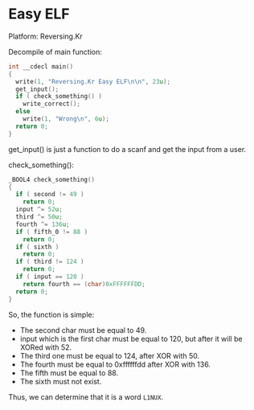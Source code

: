 # Easy ELF

Platform: Reversing.Kr

Decompile of main function:

```c
int __cdecl main()
{
  write(1, "Reversing.Kr Easy ELF\n\n", 23u);
  get_input();
  if ( check_something() )
    write_correct();
  else
    write(1, "Wrong\n", 6u);
  return 0;
}
```

get_input() is just a function to do a scanf and get the input from a user. 

check_something():

```c
_BOOL4 check_something()
{
  if ( second != 49 )
    return 0;
  input ^= 52u;
  third ^= 50u;
  fourth ^= 136u;
  if ( fifth_0 != 88 )
    return 0;
  if ( sixth )
    return 0;
  if ( third != 124 )
    return 0;
  if ( input == 120 )
    return fourth == (char)0xFFFFFFDD;
  return 0;
}
```

So, the function is simple:

- The second char must be equal to 49.
- input which is the first char must be equal to 120, but after it will be XORed with 52.
- The third one must be equal to 124, after XOR with 50.
- The fourth must be equal to 0xffffffdd after XOR with 136.
- The fifth must be equal to 88.
- The sixth must not exist.

Thus, we can determine that it is a word `L1NUX`.